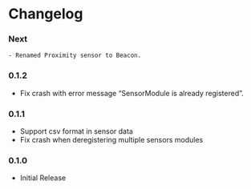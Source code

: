 # Changelog

### Next
	- Renamed Proximity sensor to Beacon.

### 0.1.2
  - Fix crash with error message “SensorModule is already registered”.

### 0.1.1
  - Support csv format in sensor data
  - Fix crash when deregistering multiple sensors modules

### 0.1.0
  - Initial Release
